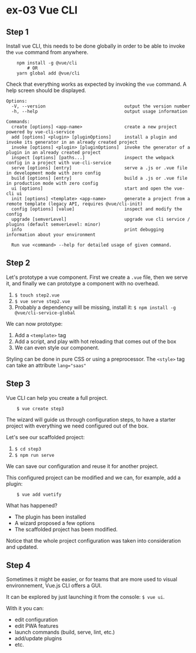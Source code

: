 # ex-03 Vue CLI

## Step 1

Install vue CLI, this needs to be done globally in order to be able to invoke the `vue` command from anywhere.

```
    npm install -g @vue/cli
        # OR
    yarn global add @vue/cli
```

Check that everything works as expected by invoking the `vue` command. A help screen should be displayed.

```
Options:
  -V, --version                              output the version number
  -h, --help                                 output usage information

Commands:
  create [options] <app-name>                create a new project powered by vue-cli-service
  add [options] <plugin> [pluginOptions]     install a plugin and invoke its generator in an already created project
  invoke [options] <plugin> [pluginOptions]  invoke the generator of a plugin in an already created project
  inspect [options] [paths...]               inspect the webpack config in a project with vue-cli-service
  serve [options] [entry]                    serve a .js or .vue file in development mode with zero config
  build [options] [entry]                    build a .js or .vue file in production mode with zero config
  ui [options]                               start and open the vue-cli ui
  init [options] <template> <app-name>       generate a project from a remote template (legacy API, requires @vue/cli-init)
  config [options] [value]                   inspect and modify the config
  upgrade [semverLevel]                      upgrade vue cli service / plugins (default semverLevel: minor)
  info                                       print debugging information about your environment

  Run vue <command> --help for detailed usage of given command.

```

## Step 2

Let's prototype a vue component. First we create a `.vue` file, then we serve it, and finally we can prototype a component with no overhead.

1. `$ touch step2.vue`
2. `$ vue serve step2.vue`
3. Probably a dependency will be missing, install it: `$ npm install -g @vue/cli-service-global`

We can now prototype:

1. Add a `<template>` tag
2. Add a script, and play with hot reloading that comes out of the box
3. We can even style our component.

Styling can be done in pure CSS or using a preprocessor. The `<style>` tag can take an attribute `lang="saas"`

## Step 3

Vue CLI can help you create a full project.

```
    $ vue create step3
```

The wizard will guide us through configuration steps, to have a starter project with everything we need configured out of the box.

Let's see our scaffolded project:

1. `$ cd step3`
2. `$ npm run serve`

We can save our configuration and reuse it for another project.

This configured project can be modified and we can, for example, add a plugin:

```
    $ vue add vuetify
```

What has happened?

- The plugin has been installed
- A wizard proposed a few options
- The scaffolded project has been modified.

Notice that the whole project configuration was taken into consideration and updated.

## Step 4

Sometimes it might be easier, or for teams that are more used to visual environnement, Vue.js CLI offers a GUI.

It can be explored by just launching it from the console: `$ vue ui`.

With it you can:

- edit configuration
- edit PWA features
- launch commands (build, serve, lint, etc.)
- add/update plugins
- etc.
